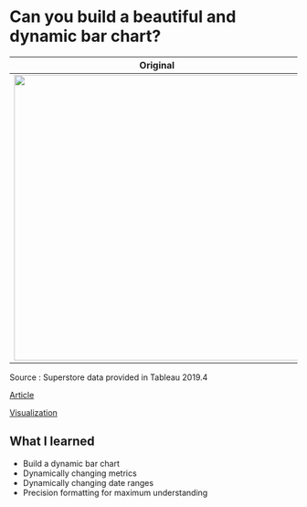 # Can you build a beautiful and dynamic bar chart?

| **Original** | **Mine**|
| --------- | --------|
|<img src = "http://www.workout-wednesday.com/wp-content/uploads/2020/01/2020wow2.gif.pagespeed.ce.5qxkeWUYbE.gif" width = "500">| <img src = "https://media0.giphy.com/media/ln1eZFrcGyj6sifRt3/giphy.gif" width = "500"> |

Source : Superstore data provided in Tableau 2019.4 

[Article](http://www.workout-wednesday.com/2020w02/)

[Visualization](https://public.tableau.com/views/WW2020W2/Dashboard1?:display_count=y&:origin=viz_share_link)

## What I learned

- Build a dynamic bar chart
- Dynamically changing metrics
- Dynamically changing date ranges
- Precision formatting for maximum understanding
	


